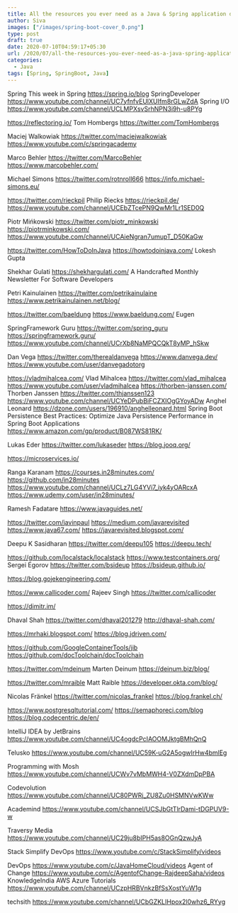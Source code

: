 ```yaml
---
title: All the resources you ever need as a Java & Spring application developer
author: Siva
images: ["/images/spring-boot-cover_0.png"]
type: post
draft: true
date: 2020-07-10T04:59:17+05:30
url: /2020/07/all-the-resources-you-ever-need-as-a-java-spring-application-developer/
categories:
  - Java
tags: [Spring, SpringBoot, Java]
---
```


Spring
This week in Spring https://spring.io/blog
SpringDeveloper https://www.youtube.com/channel/UC7yfnfvEUlXUIfm8rGLwZdA
Spring I/O https://www.youtube.com/channel/UCLMPXsvSrhNPN3i9h-u8PYg

https://reflectoring.io/ Tom Hombergs https://twitter.com/TomHombergs

Maciej Walkowiak
https://twitter.com/maciejwalkowiak
https://www.youtube.com/c/springacademy

Marco Behler
https://twitter.com/MarcoBehler
https://www.marcobehler.com/

Michael Simons https://twitter.com/rotnroll666
https://info.michael-simons.eu/

https://twitter.com/rieckpil Philip Riecks https://rieckpil.de/ https://www.youtube.com/channel/UCEbZTcePN9QwMr1Lr1SED0Q

Piotr Mińkowski https://twitter.com/piotr_minkowski
https://piotrminkowski.com/
https://www.youtube.com/channel/UCAieNgran7umupT_D50KaGw

https://twitter.com/HowToDoInJava
https://howtodoinjava.com/
Lokesh Gupta

Shekhar Gulati
https://shekhargulati.com/
A Handcrafted Monthly Newsletter For Software Developers

Petri Kainulainen
https://twitter.com/petrikainulaine
https://www.petrikainulainen.net/blog/

https://twitter.com/baeldung
https://www.baeldung.com/
Eugen

SpringFramework Guru
https://twitter.com/spring_guru
https://springframework.guru/
https://www.youtube.com/channel/UCrXb8NaMPQCQkT8yMP_hSkw

Dan Vega
https://twitter.com/therealdanvega
https://www.danvega.dev/
https://www.youtube.com/user/danvegadotorg

https://vladmihalcea.com/ Vlad Mihalcea https://twitter.com/vlad_mihalcea https://www.youtube.com/user/vladmihalcea
https://thorben-janssen.com/ Thorben Janssen https://twitter.com/thjanssen123 https://www.youtube.com/channel/UCYeDPubBiFCZXIOgGYoyADw
Anghel Leonard https://dzone.com/users/196910/anghelleonard.html
Spring Boot Persistence Best Practices: Optimize Java Persistence Performance in Spring Boot Applications https://www.amazon.com/gp/product/B087WS81RK/

Lukas Eder
https://twitter.com/lukaseder
https://blog.jooq.org/

https://microservices.io/

Ranga Karanam
https://courses.in28minutes.com/
https://github.com/in28minutes
https://www.youtube.com/channel/UCLz7LG4YVi7_iyk4yOARcxA
https://www.udemy.com/user/in28minutes/

Ramesh Fadatare
https://www.javaguides.net/

https://twitter.com/javinpaul
https://medium.com/javarevisited
https://www.java67.com/
https://javarevisited.blogspot.com/

Deepu K Sasidharan
https://twitter.com/deepu105
https://deepu.tech/

https://github.com/localstack/localstack
https://www.testcontainers.org/
Sergei Egorov https://twitter.com/bsideup https://bsideup.github.io/

https://blog.gojekengineering.com/

https://www.callicoder.com/
Rajeev Singh
https://twitter.com/callicoder

https://dimitr.im/

Dhaval Shah
https://twitter.com/dhaval201279
http://dhaval-shah.com/

https://mrhaki.blogspot.com/
https://blog.jdriven.com/

https://github.com/GoogleContainerTools/jib
https://github.com/docToolchain/docToolchain

https://twitter.com/mdeinum
Marten Deinum
https://deinum.biz/blog/

https://twitter.com/mraible
Matt Raible
https://developer.okta.com/blog/

Nicolas Fränkel
https://twitter.com/nicolas_frankel
https://blog.frankel.ch/

https://www.postgresqltutorial.com/
https://semaphoreci.com/blog
https://blog.codecentric.de/en/

IntelliJ IDEA by JetBrains
https://www.youtube.com/channel/UC4ogdcPcIAOOMJktgBMhQnQ

Telusko
https://www.youtube.com/channel/UC59K-uG2A5ogwIrHw4bmlEg

Programming with Mosh
https://www.youtube.com/channel/UCWv7vMbMWH4-V0ZXdmDpPBA

Codevolution
https://www.youtube.com/channel/UC80PWRj_ZU8Zu0HSMNVwKWw

Academind
https://www.youtube.com/channel/UCSJbGtTlrDami-tDGPUV9-w

Traversy Media
https://www.youtube.com/channel/UC29ju8bIPH5as8OGnQzwJyA

Stack Simplify DevOps
https://www.youtube.com/c/StackSimplify/videos

DevOps
https://www.youtube.com/c/JavaHomeCloud/videos
Agent of Change https://www.youtube.com/c/AgentofChange-RajdeepSaha/videos
KnowledgeIndia AWS Azure Tutorials https://www.youtube.com/channel/UCzpHRBVnkzBfSsXostYuW1g

techsith
https://www.youtube.com/channel/UCbGZKLIHpox2l0whz6_RYyg
